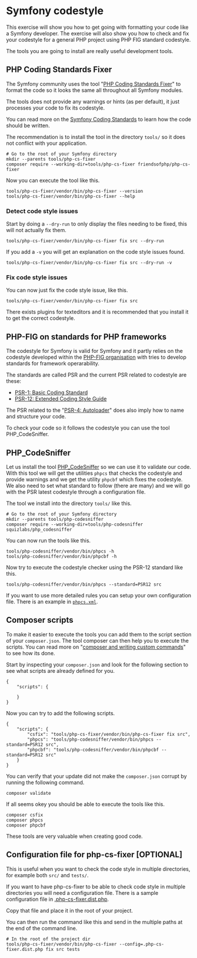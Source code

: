 Symfony codestyle
==========================

This exercise will show you how to get going with formatting your code like a Symfony developer. The exercise will also show you how to check and fix your codestyle for a general PHP project using PHP FIG standard codestyle.

The tools you are going to install are really useful development tools.



PHP Coding Standards Fixer
--------------------------

The Symfony community uses the tool "[PHP Coding Standards Fixer](https://cs.symfony.com/)" to format the code so it looks the same all throughout all Symfony modules.

The tools does not provide any warnings or hints (as per default), it just processes your code to fix its codestyle.

You can read more on the [Symfony Coding Standards](https://symfony.com/doc/current/contributing/code/standards.html) to learn how the code should be written.

The recommendation is to install the tool in the directory `tools/` so it does not conflict with your application.

```
# Go to the root of your Symfony directory
mkdir --parents tools/php-cs-fixer
composer require --working-dir=tools/php-cs-fixer friendsofphp/php-cs-fixer
```

Now you can execute the tool like this.

```
tools/php-cs-fixer/vendor/bin/php-cs-fixer --version
tools/php-cs-fixer/vendor/bin/php-cs-fixer --help
```



### Detect code style issues

Start by doing a `--dry-run` to only display the files needing to be fixed, this will not actually fix them.

```
tools/php-cs-fixer/vendor/bin/php-cs-fixer fix src --dry-run
```

If you add a `-v` you will get an explanation on the code style issues found.

```
tools/php-cs-fixer/vendor/bin/php-cs-fixer fix src --dry-run -v
```



### Fix code style issues

You can now just fix the code style issue, like this.

```
tools/php-cs-fixer/vendor/bin/php-cs-fixer fix src
```

There exists plugins for texteditors and it is recommended that you install it to get the correct codestyle.



PHP-FIG on standards for PHP frameworks
--------------------------

The codestyle for Symfony is valid for Symfony and it partly relies on the codestyle developed within the [PHP-FIG organisation](https://www.php-fig.org/) with tries to develop standards for framework operarability.

The standards are called PSR and the current PSR related to codestyle are these:

* [PSR-1: Basic Coding Standard](https://www.php-fig.org/psr/psr-1/)
* [PSR-12: Extended Coding Style Guide](https://www.php-fig.org/psr/psr-12/)

The PSR related to the "[PSR-4: Autoloader](https://www.php-fig.org/psr/psr-4/)" does also imply how to name and structure your code.

To check your code so it follows the codestyle you can use the tool PHP_CodeSniffer.



PHP_CodeSniffer
--------------------------

Let us install the tool [PHP_CodeSniffer](https://github.com/squizlabs/PHP_CodeSniffer) so we can use it to validate our code. With this tool we will get the utilities `phpcs` that checks the codestyle and provide warnings and we get the utility `phpcbf` which fixes the codestyle. We also need to set what standard to follow (there are many) and we will go with the PSR latest codestyle through a configuration file.

The tool we install into the directory `tools/` like this.

```
# Go to the root of your Symfony directory
mkdir --parents tools/php-codesniffer
composer require --working-dir=tools/php-codesniffer squizlabs/php_codesniffer
```

You can now run the tools like this.

```
tools/php-codesniffer/vendor/bin/phpcs -h
tools/php-codesniffer/vendor/bin/phpcbf -h
```

Now try to execute the codestyle checker using the PSR-12 standard like this.

```
tools/php-codesniffer/vendor/bin/phpcs --standard=PSR12 src
```

If you want to use more detailed rules you can setup your own configuration file. There is an example in [`phpcs.xml`](phpcs.xml).



Composer scripts
--------------------------

To make it easier to execute the tools you can add them to the script section of your `composer.json`. The tool composer can then help you to execute the scripts. You can read more on "[composer and writing custom commands](https://getcomposer.org/doc/articles/scripts.md#writing-custom-commands)" to see how its done.

Start by inspecting your `composer.json` and look for the following section to see what scripts are already defined for you.

```
{
    "scripts": {

    }
}
```

Now you can try to add the following scripts.

```
{
    "scripts": {
        "csfix": "tools/php-cs-fixer/vendor/bin/php-cs-fixer fix src",
        "phpcs": "tools/php-codesniffer/vendor/bin/phpcs --standard=PSR12 src",
        "phpcbf": "tools/php-codesniffer/vendor/bin/phpcbf --standard=PSR12 src"
    }
}
```

You can verify that your update did not make the `composer.json` corrupt by running the following command.

```
composer validate
```

If all seems okey you should be able to execute the tools like this.

```
composer csfix
composer phpcs
composer phpcbf
```

These tools are very valuable when creating good code.



Configuration file for php-cs-fixer [OPTIONAL]
--------------------------

This is useful when you want to check the code style in multiple directories, for example both `src/` and `tests/`.

If you want to have php-cs-fixer to be able to check code style in multiple directories you will need a configuration file. There is a sample configuration file in [.php-cs-fixer.dist.php](.php-cs-fixer.dist.php).

Copy that file and place it in the root of your project.

You can then run the command like this and send in the multiple paths at the end of the command line.

```
# In the root of the project dir
tools/php-cs-fixer/vendor/bin/php-cs-fixer --config=.php-cs-fixer.dist.php fix src tests
```
